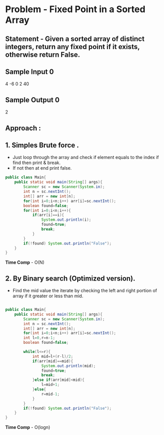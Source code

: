 #  Problem -  Fixed Point in a Sorted Array
##  Statement  -  Given a sorted array of distinct integers, return any fixed point if it exists, otherwise return False.
##  Sample Input 0
4
-6 0 2 40
##  Sample Output 0
2
##  Approach :
##  1. Simples Brute force .
-  Just loop through the array and check if element equals to the index if find then print & break.
-  If not then at end print false.
```java
public class Main{
    public static void main(String[] args){
        Scanner sc = new Scanner(System.in);
        int n = sc.nextInt();
        int[] arr = new int[n];
        for(int i=0;i<n;i++) arr[i]=sc.nextInt();
        boolean found=false;
        for(int i=0;i<n;i++){
            if(arr[i]==i){
                System.out.println(i);
                found=true;
                break;
            }
        }
        if(!found) System.out.println("False");
    }
}

```
**Time Comp** - O(N)
##  2. By Binary search (Optimized version).
-  Find the mid value the  iterate by checking the left and right portion of array if it greater or less than mid.
```java

public class Main{
    public static void main(String[] args){
        Scanner sc = new Scanner(System.in);
        int n = sc.nextInt();
        int[] arr = new int[n];
        for(int i=0;i<n;i++) arr[i]=sc.nextInt();
        int l=0,r=n-1;
        boolean found=false;

        while(l<=r){
            int mid=l+(r-l)/2;
            if(arr[mid]==mid){
                System.out.println(mid);
                found=true;
                break;
            }else if(arr[mid]<mid){
                l=mid+1;
            }else{
                r=mid-1;
            }
        }
        if(!found) System.out.println("False");
    }
}

```
**Time Comp** - O(logn)
